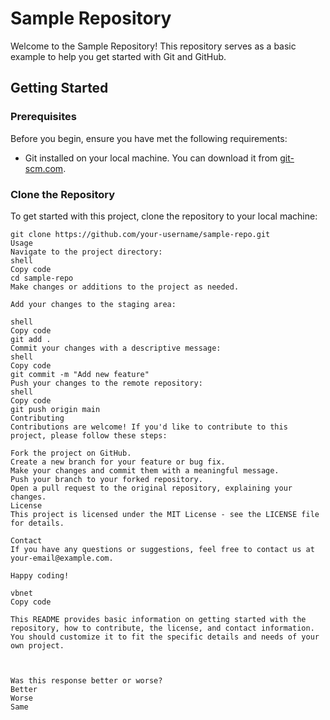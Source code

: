# Sample Repository

Welcome to the Sample Repository! This repository serves as a basic example to help you get started with Git and GitHub.

## Getting Started

### Prerequisites

Before you begin, ensure you have met the following requirements:

- Git installed on your local machine. You can download it from [git-scm.com](https://git-scm.com/).

### Clone the Repository

To get started with this project, clone the repository to your local machine:

```shell
git clone https://github.com/your-username/sample-repo.git
Usage
Navigate to the project directory:
shell
Copy code
cd sample-repo
Make changes or additions to the project as needed.

Add your changes to the staging area:

shell
Copy code
git add .
Commit your changes with a descriptive message:
shell
Copy code
git commit -m "Add new feature"
Push your changes to the remote repository:
shell
Copy code
git push origin main
Contributing
Contributions are welcome! If you'd like to contribute to this project, please follow these steps:

Fork the project on GitHub.
Create a new branch for your feature or bug fix.
Make your changes and commit them with a meaningful message.
Push your branch to your forked repository.
Open a pull request to the original repository, explaining your changes.
License
This project is licensed under the MIT License - see the LICENSE file for details.

Contact
If you have any questions or suggestions, feel free to contact us at your-email@example.com.

Happy coding!

vbnet
Copy code

This README provides basic information on getting started with the repository, how to contribute, the license, and contact information. You should customize it to fit the specific details and needs of your own project.



Was this response better or worse?
Better
Worse
Same


